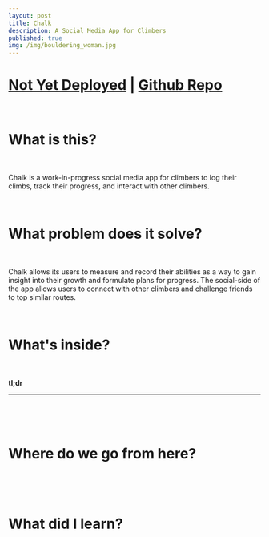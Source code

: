 ```yaml
---
layout: post
title: Chalk
description: A Social Media App for Climbers
published: true
img: /img/bouldering_woman.jpg
---
```

<h1>
<a href="#">Not Yet Deployed</a> | 
<a href="https://github.com/Thomascountz/chalk/" target="_blank">Github Repo</a> 
</h1>
<br>
<h1>What is this?</h1>
<br>
<p>
Chalk is a work-in-progress social media app for climbers to log their climbs, track their progress, and interact with other climbers.
</p>

<br>
<h1>What problem does it solve?</h1>
<br>

<p>
Chalk allows its users to measure and record their abilities as a way to gain insight into their growth and formulate plans for progress. The social-side of the app allows users to connect with other climbers and challenge friends to top similar routes. 
</p>

<br>
<h1>What's inside?</h1>
<br>
<p>
<strong>tl;dr</strong> 
<hr>
<br>
<p>

</p>

<br>
<h1>Where do we go from here?</h1>
<br>

<p>

</p>

<br>
<h1>What did I learn?</h1>
<br>
<p>

</p> 